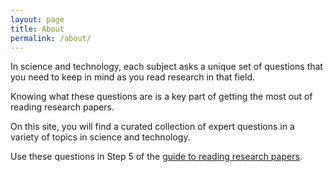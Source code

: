 ```yaml
---
layout: page
title: About
permalink: /about/
---
```


In science and technology, each subject asks a unique set of questions that you need to keep in mind as you read research in that field.

Knowing what these questions are is a key part of getting the most out of reading research papers.

On this site, you will find a curated collection of expert questions in a variety of topics in science and technology. 

Use these questions in Step 5 of the [guide to reading research papers](../how-to-read-research-papers/).